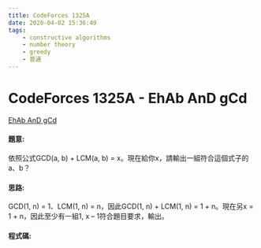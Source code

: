 ```yaml
---
title: CodeForces 1325A
date: 2020-04-02 15:36:49
tags:
    - constructive algorithms
    - number theory
    - greedy
    - 普通
---
```

# CodeForces 1325A - EhAb AnD gCd
[EhAb AnD gCd](https://codeforces.com/problemset/problem/1325/A)


#### 題意:
依照公式GCD(a, b) + LCM(a, b) = x。現在給你x，請輸出一組符合這個式子的a、b？
<!-- more -->
#### 思路:
GCD(1, n) = 1、LCM(1, n) = n，因此GCD(1, n) + LCM(1, n) = 1 + n。現在另x = 1 + n，因此至少有一組1, x – 1符合題目要求，輸出。

#### 程式碼:
<script src="https://gist.github.com/Daviswww/46dd942f5333b36555552d6dd52cfdbe.js"></script>
